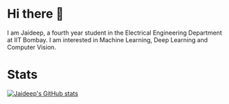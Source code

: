 # Hi there 👋
I am Jaideep, a fourth year student in the Electrical Engineering Department at IIT Bombay. I am interested in Machine Learning, Deep Learning and Computer Vision.

# Stats
[![Jaideep's GitHub stats](https://github-readme-stats.vercel.app/api?username=jaideepk3&show_icons=true&theme=dark)](https://github.com/anuraghazra/github-readme-stats)

<!--
**jaideepk3/jaideepk3** is a ✨ _special_ ✨ repository because its `README.md` (this file) appears on your GitHub profile.

Here are some ideas to get you started:

- 🔭 I’m currently working on ...
- 🌱 I’m currently learning ...
- 👯 I’m looking to collaborate on ...
- 🤔 I’m looking for help with ...
- 💬 Ask me about ...
- 📫 How to reach me: ...
- 😄 Pronouns: ...
- ⚡ Fun fact: ...
-->
